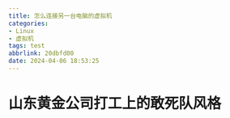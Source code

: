 ```yaml
---
title: 怎么连接另一台电脑的虚拟机
categories: 
- Linux
- 虚拟机
tags: test
abbrlink: 20dbfd00
date: 2024-04-06 18:53:25
---
```




# 山东黄金公司打工上的敢死队风格